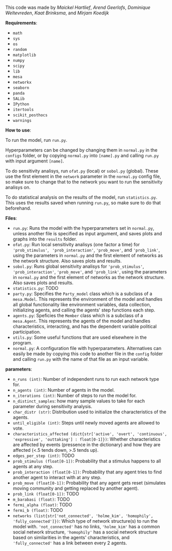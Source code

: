 This code was made by *Maickel Hartlief*, *Arend Geerlofs*, *Dominique Weltevreden*, *Kaat Brinksma*, and *Mirjam Koedijk*

**Requirements**:
- `math`
- `sys`
- `os`
- `random`
- `matplotlib`
- `numpy`
- `scipy`
- `lib`
- `mesa`
- `networkx`
- `seaborn`
- `panda`
- `SALib`
- `IPython`
- `itertools` 
- `scikit_posthocs`
- `warnings`

**How to use**:

To run the model, run `run.py`. 

Hyperparameters can be changed by changing them in `normal.py` in the `configs` folder, or by copying `normal.py` into `[name].py` and calling `run.py` with input argument `[name]`.

To do sensitivity analisys, run `ofat.py` (local) or `sobol.py` (global). These use the first element in the `network` parameter in the `normal.py` config file, so make sure to change that to the network you want to run the sensitivity analisys on.

To do statistical analysis on the results of the model, run `statistics.py`. This uses the results saved when running `run.py`, so make sure to do that beforehand.

**Files**:
- `run.py`: Runs the model with the hyperparameters set in `normal.py`, unless another file is specified as input argument, and saves plots and graphs into the `results` folder.
- `ofat.py`: Run local sensitivity analisys (one factor a time) for `'prob_stimulus'`, ` 'prob_interaction'`, `'prob_move'`, and `'prob_link'`, using the parameters in `normal.py` and the first element of networks as the network structure. Also saves plots and results.
- `sobol.py`: Runs global sensitivity analisys for `'prob_stimulus'`, ` 'prob_interaction'`, `'prob_move'`, and `'prob_link'`, using the parameters in `normal.py` and the first element of networks as the network structure. Also saves plots and results.
- `statistics.py`: TODO
- `party.py`: Specifies the `Party_model` class which is a subclass of a `mesa.Model`. This represents the environment of the model and handles all global functionality like environment variables, data collection, initializing agents, and calling the agents' step functions each step.
- `agents.py`: Speficies the `Member` class which is a subclass of a `mesa.Agent`. This represents the agents of the model and handles characteristics, interacting, and has the dependent variable political participation.
- `utils.py`: Some useful functions that are used elsewhere in the program.
- `normal.py`: A configuration file with hyperparameters. Alternatives can easily be made by copying this code to another file in the `config` folder and calling `run.py` with the name of that file as an input variable.

**parameters**:
- `n_runs (int)`: Number of independent runs to run each network type for.
- `n_agents (int)`: Number of agents in the model.
- `n_iterations (int)`: Number of steps to run the model for.
- `n_distinct_samples`: how many sample values to take for each parameter during sensitivity analysis.
- `char_distr (str)`: Distribution used to initialize the characteristics of the agents.
- `until_eligible (int)`: Steps until newly moved agents are allowed to vote.
- `characteristics_affected (dict{str['active', 'overt', 'continuous', 'expressive', 'outtaking'] : float[0-1]})`: Whether characteristics are affected by events (pressence in the dictionary) and how they are affected (<.5 tends down, >.5 tends up).
- `edges_per_step (int)`: TODO
- `prob_stimulus (float[0-1])`: Probability that a stimulus happens to all agents at any step.
- `prob_interaction (float[0-1])`: Probability that any agent tries to find another agent to interact with at any step.
- `prob_move (float[0-1])`: Probability that any agent gets reset (simulates moving community and getting replaced by another agent).
- `prob_link (float[0-1])`: TODO
- `m_barabasi (float)`: TODO
- `fermi_alpha (float)`: TODO
- `fermi_b (float)`: TODO
- `networks (list{str['not_connected', 'holme_kim', 'homophily', 'fully_connected']})`: Which type of network structure(s) to run the model with. `'not_connected'` has no links, `'holme_kim'` has a common social network structure, `'homophily'` has a social network structure based on similarities in the agents' characteristics, and `'fully_connected'` has a link between every 2 agents.

